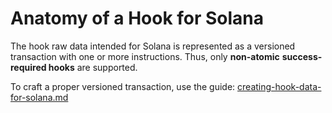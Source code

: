 # Anatomy of a Hook for Solana

The hook raw data intended for Solana is represented as a versioned transaction with one or more instructions. Thus, only **non-atomic** **success-required hooks** are supported.

To craft a proper versioned transaction, use the guide: [creating-hook-data-for-solana.md](../../interacting-with-the-api/integrating-dln-hooks/creating-hook-data-for-solana.md "mention")
